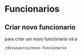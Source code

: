 # Funcionarios
## Criar novo funcionario

para criar um novo funcionario vá a 
```
/docusaurus/novo-funcionario
```